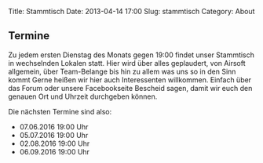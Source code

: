 Title: Stammtisch
Date: 2013-04-14 17:00 
Slug: stammtisch
Category: About

Termine
---------

Zu jedem ersten Dienstag des Monats gegen 19:00 findet unser Stammtisch in wechselnden Lokalen statt. Hier wird über alles geplaudert, von Airsoft allgemein, über Team-Belange bis hin zu allem was uns so in den Sinn kommt 
Gerne heißen wir hier auch Interessenten willkommen. Einfach über das Forum oder unsere Facebookseite Bescheid sagen, damit wir euch den genauen Ort und Uhrzeit durchgeben können.

Die nächsten Termine sind also:

* 07.06.2016 19:00 Uhr
* 05.07.2016 19:00 Uhr
* 02.08.2016 19:00 Uhr
* 06.09.2016 19:00 Uhr
